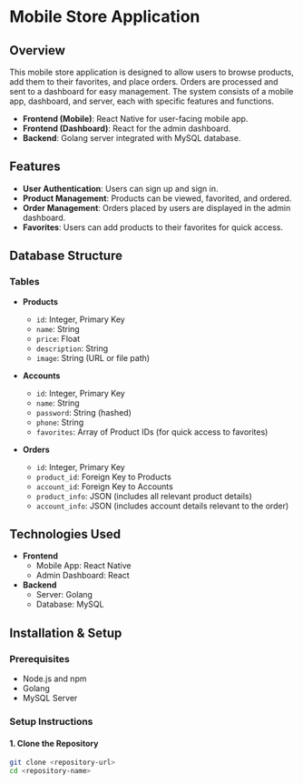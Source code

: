 # Mobile Store Application

## Overview
This mobile store application is designed to allow users to browse products, add them to their favorites, and place orders. Orders are processed and sent to a dashboard for easy management. The system consists of a mobile app, dashboard, and server, each with specific features and functions. 

- **Frontend (Mobile)**: React Native for user-facing mobile app.
- **Frontend (Dashboard)**: React for the admin dashboard.
- **Backend**: Golang server integrated with MySQL database.

## Features
- **User Authentication**: Users can sign up and sign in.
- **Product Management**: Products can be viewed, favorited, and ordered.
- **Order Management**: Orders placed by users are displayed in the admin dashboard.
- **Favorites**: Users can add products to their favorites for quick access.

## Database Structure

### Tables
- **Products**
  - `id`: Integer, Primary Key
  - `name`: String
  - `price`: Float
  - `description`: String
  - `image`: String (URL or file path)
  
- **Accounts**
  - `id`: Integer, Primary Key
  - `name`: String
  - `password`: String (hashed)
  - `phone`: String
  - `favorites`: Array of Product IDs (for quick access to favorites)

- **Orders**
  - `id`: Integer, Primary Key
  - `product_id`: Foreign Key to Products
  - `account_id`: Foreign Key to Accounts
  - `product_info`: JSON (includes all relevant product details)
  - `account_info`: JSON (includes account details relevant to the order)

## Technologies Used
- **Frontend**
  - Mobile App: React Native
  - Admin Dashboard: React
- **Backend**
  - Server: Golang
  - Database: MySQL

## Installation & Setup

### Prerequisites
- Node.js and npm
- Golang
- MySQL Server

### Setup Instructions

#### 1. Clone the Repository
```bash
git clone <repository-url>
cd <repository-name>
